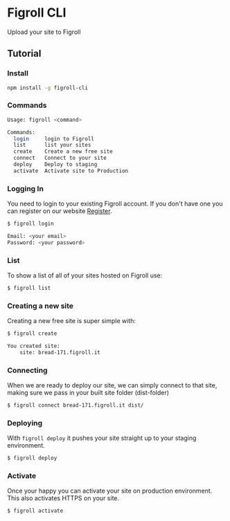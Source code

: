 # Figroll CLI
Upload your site to Figroll

## Tutorial

### Install

```bash
npm install -g figroll-cli
```

### Commands

```bash
Usage: figroll <command>

Commands:
  login     login to Figroll
  list      list your sites
  create    Create a new free site
  connect   Connect to your site
  deploy    Deploy to staging
  activate  Activate site to Production
```

### Logging In

You need to login to your existing Figroll account. If you don't have one
you can register on our website [Register](https://www.figroll.io/).

```bash
$ figroll login

Email: <your email>
Password: <your password>
```

### List
To show a list of all of your sites hosted on Figroll use:
```bash
$ figroll list
```

### Creating a new site
Creating a new free site is super simple with:
```bash
$ figroll create

You created site:
    site: bread-171.figroll.it
```


### Connecting
When we are ready to deploy our site, we can simply connect to that site, making sure we pass in your built site folder (dist-folder)

```bash
$ figroll connect bread-171.figroll.it dist/
```

### Deploying
With `figroll deploy` it pushes your site straight up to your staging environment.
```bash
$ figroll deploy
```

### Activate
Once your happy you can activate your site on production environment. This also activates HTTPS on your site.
```bash
$ figroll activate
```
